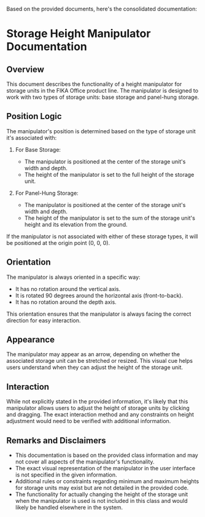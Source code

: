 Based on the provided documents, here's the consolidated documentation:

# Storage Height Manipulator Documentation

## Overview

This document describes the functionality of a height manipulator for storage units in the FIKA Office product line. The manipulator is designed to work with two types of storage units: base storage and panel-hung storage.

## Position Logic

The manipulator's position is determined based on the type of storage unit it's associated with:

1. For Base Storage:
   - The manipulator is positioned at the center of the storage unit's width and depth.
   - The height of the manipulator is set to the full height of the storage unit.

2. For Panel-Hung Storage:
   - The manipulator is positioned at the center of the storage unit's width and depth.
   - The height of the manipulator is set to the sum of the storage unit's height and its elevation from the ground.

If the manipulator is not associated with either of these storage types, it will be positioned at the origin point (0, 0, 0).

## Orientation

The manipulator is always oriented in a specific way:
- It has no rotation around the vertical axis.
- It is rotated 90 degrees around the horizontal axis (front-to-back).
- It has no rotation around the depth axis.

This orientation ensures that the manipulator is always facing the correct direction for easy interaction.

## Appearance

The manipulator may appear as an arrow, depending on whether the associated storage unit can be stretched or resized. This visual cue helps users understand when they can adjust the height of the storage unit.

## Interaction

While not explicitly stated in the provided information, it's likely that this manipulator allows users to adjust the height of storage units by clicking and dragging. The exact interaction method and any constraints on height adjustment would need to be verified with additional information.

## Remarks and Disclaimers

- This documentation is based on the provided class information and may not cover all aspects of the manipulator's functionality.
- The exact visual representation of the manipulator in the user interface is not specified in the given information.
- Additional rules or constraints regarding minimum and maximum heights for storage units may exist but are not detailed in the provided code.
- The functionality for actually changing the height of the storage unit when the manipulator is used is not included in this class and would likely be handled elsewhere in the system.